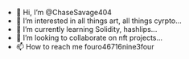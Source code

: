 - 👋 Hi, I’m @ChaseSavage404
- 👀 I’m interested in all things art, all things cyrpto...
- 🌱 I’m currently learning Solidity, hashlips...
- 💞️ I’m looking to collaborate on nft projects...
- 📫 How to reach me fouro46716nine3four

<!---
ChaseSavage404/ChaseSavage404 is a ✨ special ✨ repository because its `README.md` (this file) appears on your GitHub profile.
You can click the Preview link to take a look at your changes.
--->
